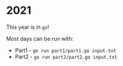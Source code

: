 # 2021

This year is in `go`!

Most days can be run with:
* Part1 - `go run part1/part1.go input.txt`
* Part2 - `go run part2/part2.go input.txt`

